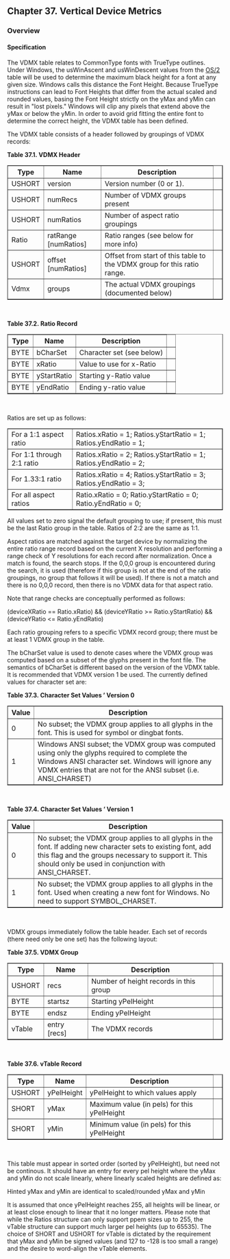 <div xmlns="http://www.w3.org/1999/xhtml" class="chapter"><div class="titlepage"><div><div><h2 class="title"><a name="chapter.VDMX"></a>Chapter 37. Vertical Device Metrics</h2></div></div></div><div role="fragment" class="section"><div class="titlepage"><div><div><h3 class="title"><a name="idm20064"></a>Overview</h3></div></div></div><div role="specification" class="section"><div class="titlepage"><div><div><h4 class="title"><a name="section.38.1.1"></a>Specification</h4></div></div></div><p>The VDMX table relates to CommonType fonts with TrueType
        outlines. Under Windows, the usWinAscent and usWinDescent
        values from the <a class="link" href="chapter.OS2.html" title="Chapter 11. OS/2 - OS/2 and Windows Metrics">OS/2</a> table will be used to
        determine the maximum black height for a font at any given
        size. Windows calls this distance the Font Height. Because
        TrueType instructions can lead to Font Heights that differ
        from the actual scaled and rounded values, basing the Font
        Height strictly on the yMax and yMin can result in "lost
        pixels."  Windows will clip any pixels that extend above the
        yMax or below the yMin. In order to avoid grid fitting the
        entire font to determine the correct height, the VDMX table
        has been defined.</p><p>The VDMX table consists of a header followed by
          groupings of VDMX records:</p><div class="table"><a name="idm20071"></a><p class="title"><strong>Table 37.1. VDMX Header</strong></p><div class="table-contents"><table class="table" summary="VDMX Header" border="1"><colgroup><col/><col/><col/><col/></colgroup><thead><tr><th>Type</th><th>Name</th><th>Description</th><td class="auto-generated"> </td></tr></thead><tbody><tr><td>USHORT</td><td>version</td><td>Version number (0 or 1).</td><td class="auto-generated"> </td></tr><tr><td>USHORT</td><td>numRecs</td><td>Number of VDMX groups present</td><td class="auto-generated"> </td></tr><tr><td>USHORT</td><td>numRatios</td><td>Number of aspect ratio
              groupings</td><td class="auto-generated"> </td></tr><tr><td>Ratio</td><td>ratRange [numRatios]</td><td>Ratio ranges (see below for more
              info)</td><td class="auto-generated"> </td></tr><tr><td>USHORT</td><td>offset [numRatios]</td><td>Offset from start of this table to the VDMX
              group for this ratio range.</td><td class="auto-generated"> </td></tr><tr><td>Vdmx</td><td>groups</td><td>The actual VDMX groupings (documented below)
                </td><td class="auto-generated"> </td></tr></tbody></table></div></div><br class="table-break"/><div class="table"><a name="idm20104"></a><p class="title"><strong>Table 37.2. Ratio Record</strong></p><div class="table-contents"><table class="table" summary="Ratio Record" border="1"><colgroup><col/><col/><col/><col/></colgroup><thead><tr><th>Type</th><th>Name</th><th>Description</th><td class="auto-generated"> </td></tr></thead><tbody><tr><td>BYTE</td><td>bCharSet</td><td>Character set (see below)</td><td class="auto-generated"> </td></tr><tr><td>BYTE</td><td>xRatio</td><td>Value to use for x-Ratio</td><td class="auto-generated"> </td></tr><tr><td>BYTE</td><td>yStartRatio</td><td>Starting y-Ratio value</td><td class="auto-generated"> </td></tr><tr><td>BYTE</td><td>yEndRatio</td><td>Ending y-ratio value</td><td class="auto-generated"> </td></tr></tbody></table></div></div><br class="table-break"/><p>Ratios are set up as follows:</p><div class="informaltable"><table class="informaltable" border="1"><colgroup><col/><col/></colgroup><tbody><tr><td>For a 1:1 aspect ratio</td><td>Ratios.xRatio = 1; Ratios.yStartRatio = 1;
                  Ratios.yEndRatio = 1;</td></tr><tr><td>For 1:1 through 2:1 ratio</td><td>Ratios.xRatio = 2; Ratios.yStartRatio = 1;
                  Ratios.yEndRatio = 2;</td></tr><tr><td>For 1.33:1 ratio</td><td>Ratios.xRatio = 4; Ratios.yStartRatio = 3;
                  Ratios.yEndRatio = 3;</td></tr><tr><td>For all aspect ratios</td><td>Ratio.xRatio = 0; Ratio.yStartRatio = 0;
                  Ratio.yEndRatio = 0;</td></tr></tbody></table></div><p>All values set to zero signal the default grouping to
          use; if present, this must be the last Ratio group in the
          table. Ratios of 2:2 are the same as 1:1.</p><p>Aspect ratios are matched against the target device by
          normalizing the entire ratio range record based on the
          current X resolution and performing a range check of Y
          resolutions for each record after normalization. Once a
          match is found, the search stops. If the 0,0,0 group is
          encountered during the search, it is used (therefore if this
          group is not at the end of the ratio groupings, no group
          that follows it will be used). If there is not a match and
          there is no 0,0,0 record, then there is no VDMX data for
          that aspect ratio.</p><p>Note that range checks are conceptually performed as
        follows:</p><p>(deviceXRatio == Ratio.xRatio) &amp;&amp; (deviceYRatio
          &gt;= Ratio.yStartRatio) &amp;&amp; (deviceYRatio &lt;=
          Ratio.yEndRatio)</p><p>Each ratio grouping refers to a specific VDMX record
          group; there must be at least 1 VDMX group in the
          table.</p><p>The bCharSet value is used to denote cases where the
          VDMX group was computed based on a subset of the glyphs
          present in the font file. The semantics of bCharSet is
	  different based on the version of the VDMX table. It is
	  recommended that VDMX version 1 be used. The currently
	  defined values for character set are:</p><div class="table"><a name="idm20151"></a><p class="title"><strong>Table 37.3. Character Set Values ’ Version 0</strong></p><div class="table-contents"><table class="table" summary="Character Set Values ’ Version 0" border="1"><colgroup><col/><col/></colgroup><thead><tr><th>Value</th><th>Description</th></tr></thead><tbody><tr><td>0</td><td>No subset; the VDMX group applies to all glyphs
                  in the font. This is used for symbol or dingbat
                  fonts.</td></tr><tr><td>1</td><td>Windows ANSI subset; the VDMX group was
                  computed using only the glyphs required to complete
                  the Windows ANSI character set. Windows will ignore
                  any VDMX entries that are not for the ANSI subset
                  (i.e. ANSI_CHARSET)</td></tr></tbody></table></div></div><br class="table-break"/><div class="table"><a name="idm20165"></a><p class="title"><strong>Table 37.4. Character Set Values ’ Version 1</strong></p><div class="table-contents"><table class="table" summary="Character Set Values ’ Version 1" border="1"><colgroup><col/><col/></colgroup><thead><tr><th>Value</th><th>Description</th></tr></thead><tbody><tr><td>0</td><td>No subset; the VDMX group applies to all glyphs
                  in the font. If adding new character sets to
		  existing font, add this flag and the groups necessary
		  to support it. This should only be used in conjunction
		  with ANSI_CHARSET.</td></tr><tr><td>1</td><td>No subset; the VDMX group applies to all glyphs
                in the font. Used when creating a new font for
                Windows. No need to support SYMBOL_CHARSET.</td></tr></tbody></table></div></div><br class="table-break"/><p>VDMX groups immediately follow the table header. Each
          set of records (there need only be one set) has the
          following layout:</p><div class="table"><a name="idm20180"></a><p class="title"><strong>Table 37.5. VDMX Group</strong></p><div class="table-contents"><table class="table" summary="VDMX Group" border="1"><colgroup><col/><col/><col/><col/></colgroup><thead><tr><th>Type</th><th>Name</th><th>Description</th><td class="auto-generated"> </td></tr></thead><tbody><tr><td>USHORT</td><td>recs</td><td>Number of height records in this
              group</td><td class="auto-generated"> </td></tr><tr><td>BYTE</td><td>startsz</td><td>Starting yPelHeight</td><td class="auto-generated"> </td></tr><tr><td>BYTE</td><td>endsz</td><td>Ending yPelHeight</td><td class="auto-generated"> </td></tr><tr><td>vTable</td><td>entry [recs]</td><td>The VDMX records</td><td class="auto-generated"> </td></tr></tbody></table></div></div><br class="table-break"/><div class="table"><a name="idm20205"></a><p class="title"><strong>Table 37.6. vTable Record</strong></p><div class="table-contents"><table class="table" summary="vTable Record" border="1"><colgroup><col/><col/><col/><col/></colgroup><thead><tr><th>Type</th><th>Name</th><th>Description</th><td class="auto-generated"> </td></tr></thead><tbody><tr><td>USHORT</td><td>yPelHeight</td><td>yPelHeight to which values apply</td><td class="auto-generated"> </td></tr><tr><td>SHORT</td><td>yMax</td><td>Maximum value (in pels) for this yPelHeight</td><td class="auto-generated"> </td></tr><tr><td>SHORT</td><td>yMin</td><td>Minimum value (in pels) for this yPelHeight</td><td class="auto-generated"> </td></tr></tbody></table></div></div><br class="table-break"/><p>This table must appear in sorted order (sorted by
          yPelHeight), but need not be continous. It should have an
          entry for every pel height where the yMax and yMin do not
          scale linearly, where linearly scaled heights are defined
          as:</p><p>Hinted yMax and yMin are identical to scaled/rounded
          yMax and yMin</p><p>It is assumed that once yPelHeight reaches 255, all
          heights will be linear, or at least close enough to linear
          that it no longer matters. Please note that while the Ratios
          structure can only support ppem sizes up to 255, the vTable
          structure can support much larger pel heights (up to 65535).
          The choice of SHORT and USHORT for vTable is dictated by the
          requirement that yMax and yMin be signed values (and 127 to
          -128 is too small a range) and the desire to word-align the
          vTable elements.</p></div></div></div>